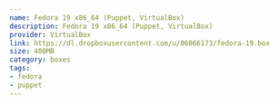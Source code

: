 ```yaml
---
name: Fedora 19 x86_64 (Puppet, VirtualBox)
description: Fedora 19 x86_64 (Puppet, VirtualBox)
provider: VirtualBox
link: https://dl.dropboxusercontent.com/u/86066173/fedora-19.box
size: 400MB
category: boxes
tags:
- fedora
- puppet
---
```

